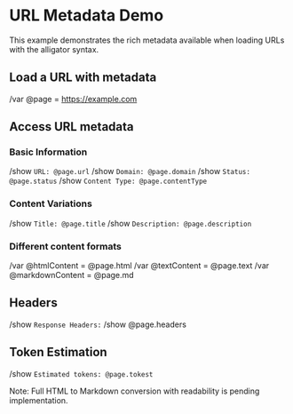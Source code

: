 # URL Metadata Demo

This example demonstrates the rich metadata available when loading URLs with the alligator syntax.

## Load a URL with metadata

/var @page = <https://example.com>

## Access URL metadata

### Basic Information
/show `URL: @page.url`
/show `Domain: @page.domain`
/show `Status: @page.status`
/show `Content Type: @page.contentType`

### Content Variations
/show `Title: @page.title`
/show `Description: @page.description`

### Different content formats
/var @htmlContent = @page.html
/var @textContent = @page.text
/var @markdownContent = @page.md

## Headers
/show `Response Headers:`
/show @page.headers

## Token Estimation
/show `Estimated tokens: @page.tokest`

Note: Full HTML to Markdown conversion with readability is pending implementation.